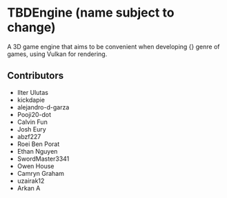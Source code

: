 # TBDEngine (name subject to change)

A 3D game engine that aims to be convenient when developing {} genre of games, using Vulkan for rendering.

## Contributors

- Ilter Ulutas
- kickdapie
- alejandro-d-garza
- Pooji20-dot
- Calvin Fun
- Josh Eury
- abzf227
- Roei Ben Porat
- Ethan Nguyen
- SwordMaster3341
- Owen House
- Camryn Graham
- uzairak12
- Arkan A
